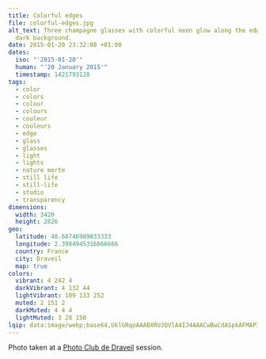 ```yaml
---
title: Colorful edges
file: colorful-edges.jpg
alt_text: Three champagne glasses with colorful neon glow along the edges on a
  dark background.
date: 2015-01-20 23:32:08 +01:00
dates:
  iso: "'2015-01-20'"
  human: "'20 January 2015'"
  timestamp: 1421793128
tags:
  - color
  - colors
  - colour
  - colours
  - couleur
  - couleurs
  - edge
  - glass
  - glasses
  - light
  - lights
  - nature morte
  - still life
  - still-life
  - studio
  - transparency
dimensions:
  width: 3420
  height: 2826
geo:
  latitude: 48.68746989833333
  longitude: 2.3984945316666666
  country: France
  city: Draveil
  map: true
colors:
  vibrant: 4 242 4
  darkVibrant: 4 132 44
  lightVibrant: 109 133 252
  muted: 2 151 2
  darkMuted: 4 4 4
  lightMuted: 3 28 150
lqip: data:image/webp;base64,UklGRqoAAABXRUJQVlA4IJ4AAACwBwCdASpkAFMAP3G0z2A0ryolpJVbUpAuCWcA1jiqYJf3mYpILhIJWX3sX47GoXEilQ9s7VDxuG7W93pMFCazwaczIXfAAP7uP5Z2pSBwjjMUWulTr6A1lzvZAZt4dFr3HQKtqpILiCK+oA3PnbfUMlbaBipFm1J6L48pni5vJKuJH9kfOn6B4ZuCO/1LU4Z+LRd/ymT3Y3BJeiAAAA==
---
```


Photo taken at a <a href="https://photo-club-draveil.fr/">Photo Club de Draveil</a> session.
